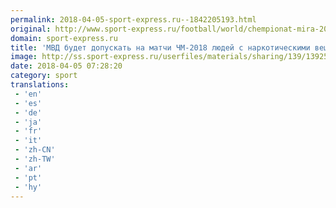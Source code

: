 ```yaml
---
permalink: 2018-04-05-sport-express.ru--1842205193.html
original: http://www.sport-express.ru/football/world/chempionat-mira-2018/news/mvd-budet-dopuskat-na-matchi-chm-2018-lyudey-s-narkoticheskimi-veschestvami-vypisannymi-po-receptu-1392575/
domain: sport-express.ru
title: 'МВД будет допускать на матчи ЧМ-2018 людей с наркотическими веществами, выписанными по рецепту'
image: http://ss.sport-express.ru/userfiles/materials/sharing/139/1392575.jpg
date: 2018-04-05 07:28:20
category: sport
translations: 
 - 'en'
 - 'es'
 - 'de'
 - 'ja'
 - 'fr'
 - 'it'
 - 'zh-CN'
 - 'zh-TW'
 - 'ar'
 - 'pt'
 - 'hy'
---
```


